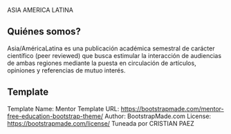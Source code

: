 ASIA AMERICA LATINA

Quiénes somos?
---------------------------
Asia/AméricaLatina es una publicación académica semestral de carácter científico (peer reviewed) que busca estimular la interacción de audiencias de ambas regiones mediante la puesta en circulación de artículos, opiniones y referencias de mutuo interés.

Template
---------------------------
Template Name: Mentor
Template URL: https://bootstrapmade.com/mentor-free-education-bootstrap-theme/
Author: BootstrapMade.com
License: https://bootstrapmade.com/license/
Tuneada por CRISTIAN PAEZ
